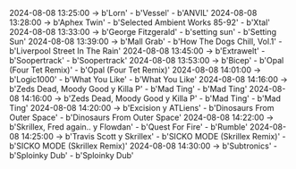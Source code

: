 2024-08-08 13:25:00 -> b'Lorn' - b'Vessel' - b'ANVIL'
2024-08-08 13:28:00 -> b'Aphex Twin' - b'Selected Ambient Works 85-92' - b'Xtal'
2024-08-08 13:33:00 -> b'George Fitzgerald' - b'setting sun' - b'Setting Sun'
2024-08-08 13:39:00 -> b'Mall Grab' - b'How The Dogs Chill, Vol.1' - b'Liverpool Street In The Rain'
2024-08-08 13:45:00 -> b'Extrawelt' - b'Soopertrack' - b'Soopertrack'
2024-08-08 13:53:00 -> b'Bicep' - b'Opal (Four Tet Remix)' - b'Opal (Four Tet Remix)'
2024-08-08 14:01:00 -> b'Logic1000' - b'What You Like' - b'What You Like'
2024-08-08 14:16:00 -> b'Zeds Dead, Moody Good y Killa P' - b'Mad Ting' - b'Mad Ting'
2024-08-08 14:16:00 -> b'Zeds Dead, Moody Good y Killa P' - b'Mad Ting' - b'Mad Ting'
2024-08-08 14:20:00 -> b'Excision y ATLiens' - b'Dinosaurs From Outer Space' - b'Dinosaurs From Outer Space'
2024-08-08 14:22:00 -> b'Skrillex, Fred again.. y Flowdan' - b'Quest For Fire' - b'Rumble'
2024-08-08 14:25:00 -> b'Travis Scott y Skrillex' - b'SICKO MODE (Skrillex Remix)' - b'SICKO MODE (Skrillex Remix)'
2024-08-08 14:30:00 -> b'Subtronics' - b'Sploinky Dub' - b'Sploinky Dub'
